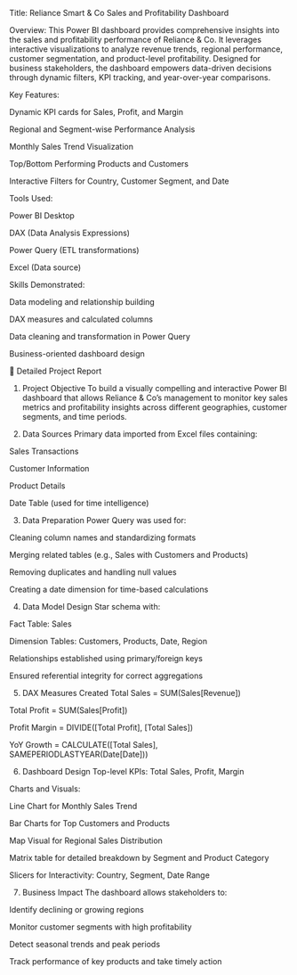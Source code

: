 Title: Reliance Smart & Co Sales and Profitability Dashboard

Overview:
This Power BI dashboard provides comprehensive insights into the sales and profitability performance of Reliance & Co. It leverages interactive visualizations to analyze revenue trends, regional performance, customer segmentation, and product-level profitability. Designed for business stakeholders, the dashboard empowers data-driven decisions through dynamic filters, KPI tracking, and year-over-year comparisons.

Key Features:

Dynamic KPI cards for Sales, Profit, and Margin

Regional and Segment-wise Performance Analysis

Monthly Sales Trend Visualization

Top/Bottom Performing Products and Customers

Interactive Filters for Country, Customer Segment, and Date

Tools Used:

Power BI Desktop

DAX (Data Analysis Expressions)

Power Query (ETL transformations)

Excel (Data source)

Skills Demonstrated:

Data modeling and relationship building

DAX measures and calculated columns

Data cleaning and transformation in Power Query

Business-oriented dashboard design

📄 Detailed Project Report
1. Project Objective
To build a visually compelling and interactive Power BI dashboard that allows Reliance & Co’s management to monitor key sales metrics and profitability insights across different geographies, customer segments, and time periods.

2. Data Sources
Primary data imported from Excel files containing:

Sales Transactions

Customer Information

Product Details

Date Table (used for time intelligence)

3. Data Preparation
Power Query was used for:

Cleaning column names and standardizing formats

Merging related tables (e.g., Sales with Customers and Products)

Removing duplicates and handling null values

Creating a date dimension for time-based calculations

4. Data Model Design
Star schema with:

Fact Table: Sales

Dimension Tables: Customers, Products, Date, Region

Relationships established using primary/foreign keys

Ensured referential integrity for correct aggregations

5. DAX Measures Created
Total Sales = SUM(Sales[Revenue])

Total Profit = SUM(Sales[Profit])

Profit Margin = DIVIDE([Total Profit], [Total Sales])

YoY Growth = CALCULATE([Total Sales], SAMEPERIODLASTYEAR(Date[Date]))

6. Dashboard Design
Top-level KPIs: Total Sales, Profit, Margin

Charts and Visuals:

Line Chart for Monthly Sales Trend

Bar Charts for Top Customers and Products

Map Visual for Regional Sales Distribution

Matrix table for detailed breakdown by Segment and Product Category

Slicers for Interactivity: Country, Segment, Date Range

7. Business Impact
The dashboard allows stakeholders to:

Identify declining or growing regions

Monitor customer segments with high profitability

Detect seasonal trends and peak periods

Track performance of key products and take timely action

